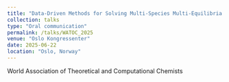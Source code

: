 ```yaml
---
title: "Data-Driven Methods for Solving Multi-Species Multi-Equilibria Self-Assembly of Metal-Oxide Nanoclusters (Soon)"
collection: talks
type: "Oral communication"
permalink: /talks/WATOC_2025
venue: "Oslo Kongressenter"
date: 2025-06-22
location: "Oslo, Norway"
---
```


World Association of Theoretical and Computational Chemists